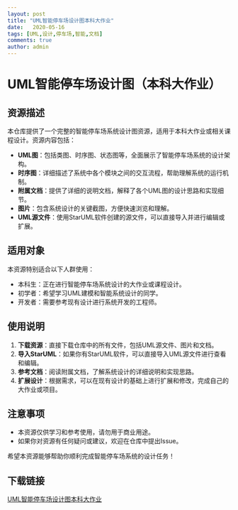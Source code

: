 ```yaml
---
layout: post
title: "UML智能停车场设计图本科大作业"
date:   2020-05-16
tags: [UML,设计,停车场,智能,文档]
comments: true
author: admin
---
```

# UML智能停车场设计图（本科大作业）

## 资源描述

本仓库提供了一个完整的智能停车场系统设计图资源，适用于本科大作业或相关课程设计。资源内容包括：

- **UML图**：包括类图、时序图、状态图等，全面展示了智能停车场系统的设计架构。
- **时序图**：详细描述了系统中各个模块之间的交互流程，帮助理解系统的运行机制。
- **附属文档**：提供了详细的说明文档，解释了各个UML图的设计思路和实现细节。
- **图片**：包含系统设计的关键截图，方便快速浏览和理解。
- **UML源文件**：使用StarUML软件创建的源文件，可以直接导入并进行编辑或扩展。

## 适用对象

本资源特别适合以下人群使用：

- 本科生：正在进行智能停车场系统设计的大作业或课程设计。
- 初学者：希望学习UML建模和智能系统设计的同学。
- 开发者：需要参考现有设计进行系统开发的工程师。

## 使用说明

1. **下载资源**：直接下载仓库中的所有文件，包括UML源文件、图片和文档。
2. **导入StarUML**：如果你有StarUML软件，可以直接导入UML源文件进行查看和编辑。
3. **参考文档**：阅读附属文档，了解系统设计的详细说明和实现思路。
4. **扩展设计**：根据需求，可以在现有设计的基础上进行扩展和修改，完成自己的大作业或项目。

## 注意事项

- 本资源仅供学习和参考使用，请勿用于商业用途。
- 如果你对资源有任何疑问或建议，欢迎在仓库中提出Issue。

希望本资源能够帮助你顺利完成智能停车场系统的设计任务！

## 下载链接

[UML智能停车场设计图本科大作业](https://pan.quark.cn/s/0d7e07eb6a27)